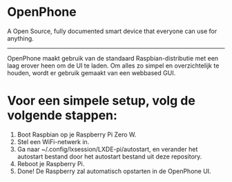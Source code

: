 # OpenPhone
A Open Source, fully documented smart device that everyone can use for anything.

******************************************************************************************************************************

OpenPhone maakt gebruik van de standaard Raspbian-distributie met een laag erover heen om de UI te laden. Om alles zo simpel en overzichtelijk te houden, wordt er gebruik gemaakt van een webbased GUI.

# Voor een simpele setup, volg de volgende stappen:

1) Boot Raspbian op je Raspberry Pi Zero W.
2) Stel een WiFi-netwerk in.
3) Ga naar ~/.config/lxsession/LXDE-pi/autostart, en verander het autostart bestand door het autostart bestand uit deze repository.
4) Reboot je Raspberry Pi. 
5) Done! De Raspberry zal automatisch opstarten in de OpenPhone UI.
